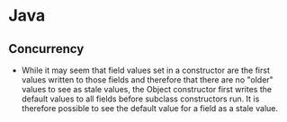 # Java 
## Concurrency

 - While it may seem that field values set in a constructor are the first values written to those fields and therefore that there are no "older"
values to see as stale values, the Object constructor first writes the default values to all fields before subclass constructors run. It is therefore
possible to see the default value for a field as a stale value.
